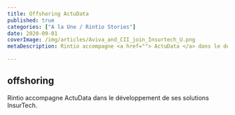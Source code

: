 ```yaml
---
title: Offshoring ActuData
published: true
categories: ["A la Une / Rintio Stories"]
date: 2020-09-01
coverImage: /img/articles/Aviva_and_CII_join_Insurtech_U.png
metaDescription: Rintio accompagne <a href=""> ActuData </a> dans le développement de ses solutions InsurTech.

---
```


## offshoring 

Rintio accompagne ActuData dans le développement de ses solutions InsurTech.
